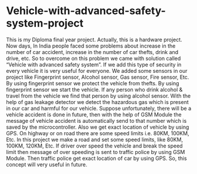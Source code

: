 # Vehicle-with-advanced-safety-system-project
This is my Diploma final year project. Actually, this is a hardware project. Now days, In India people faced some problems about increase in the number of car accident, increase in the number of car thefts, drink and drive, etc. So to overcome on this problem we came with solution called “Vehicle with advanced safety system”. If we add this type of security in every vehicle it is very useful for everyone. We added some sensors in our project like Fingerprint sensor, Alcohol sensor, Gas sensor, Fire sensor, Etc. By using fingerprint sensor we protect the vehicle from thefts. By using fingerprint sensor we start the vehicle. If any person who drink alcohol &amp; travel from the vehicle we find that person by using alcohol sensor. With the help of gas leakage detector we detect the hazardous gas which is present in our car and harmful for our vehicle. Suppose unfortunately, there will be a vehicle accident is done in future, then with the help of GSM Module the message of vehicle accident is automatically send to that number which is saved by the microcontroller. Also we get exact location of vehicle by using GPS. On highway or on road there are some speed limits i.e. 80KM, 100KM, Etc. In this project we make a road and set some speed limits, like 80KM, 100KM, 120KM, Etc. If driver over speed the vehicle and break the speed limit then message of over speeding is sent to traffic police by using GSM Module. Then traffic police get exact location of car by using GPS. So, this concept will very useful in future.
